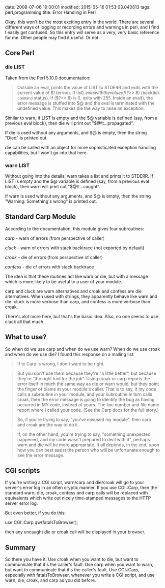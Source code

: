 date: 2008-07-06 19:00:01
modified: 2015-05-16 01:53:03.040613
tags: perl,programming
title: Error Handling in Perl

Okay, this won't be the most exciting entry in the world. There are
several different ways of logging or recording errors and warnings in
perl, and I find I easily get confused. So this entry will serve as a
very, very basic reference for me. Other people may find it useful. Or
not. 

## Core Perl

### die LIST

Taken from the Perl 5.10.0 documentation:

> Outside an eval, prints the value of LIST to STDERR and exits with
> the current value of $!  (errno). If $! is 0 , exits with the
> value of ($?>> 8) (backtick `command` status). If ($?>> 8) is 0,
> exits with 255. Inside an eval(), the error message is stuffed
> into $@ and the eval is terminated with the undefined value. This
> makes die the way to raise an exception.

Similar to warn, if LIST is empty and the $@ variable is defined (say,
from a previous eval block), then die will print out
"$@\t...propagated".

If die is used without any arguments, and $@ is empty, then the string
"Died" is printed out.

die can be called with an object for more sophisticated exception
handling capabilities, but I won't go into that here.

### warn LIST

Without going into the details, warn takes a list and prints it to
STDERR. If LIST is empty and the $@ variable is defined (say, from a
previous eval block), then warn will print out "$@\t...caught".

If warn is used without any arguments, and $@ is empty, then the
string "Warning: Something's wrong" is printed out.

## Standard Carp Module

According to the documentation, this module gives four subroutines:

*carp* - warn of errors (from perspective of caller)

*cluck* - warn of errors with stack backtrace (not exported by default)

*croak* - die of errors (from perspective of caller)

*confess* - die of errors with stack backtrace

The idea is that these routines act like warn or die, but with a
message which is more likely to be useful to a user of your module.

carp and cluck are warn alternatives and croak and confess are die
alternatives. When used with strings, they apparently behave like warn
and die. cluck is more verbose than carp, and confess is more verbose
than croak.

There's alot more here, but that's the basic idea. Also, no one seems
to use cluck all that much.

## What to use?

So when do we use carp and when do we use warn? When do we use croak
and when do we use die? I found this response on a mailing list:

> If to Carp is wrong, I don't want to be right.

> But you don't use them because they're "a little better", but
> because they're "the right tool for the job". Using croak or carp
> reports the error itself in much the same way as die or warn
> would, but they point the finger of blame at your module's
> caller. That is to say, if my code calls a subroutine in your
> module, and your subroutine in turn calls croak, then the error
> message is going to identify the bug as having occurred in MY
> code, instead of yours. The line number and file name report where
> I called your code. (See the Carp docs for the full story.)
>
> So, if you're trying to say, "you've misused my module", then carp
> and croak are the way to do it.

> If, on the other hand, you're trying to say, "something unexpected
> happened, and my code wasn't prepared to deal with it", perhaps
> warn and die will be more appropriate. It all depends, in the end,
> upon how you can best assist the person who will be unfortunate
> enough to see the error message.

## CGI scripts

If you're writing a CGI script, warn/carp and die/croak will go to
your server's error log in an often cryptic manner.  If you use
CGI::Carp, then the standard warn, die, croak, confess and carp calls
will be replaced with equivalents which write out nicely time-stamped
messages to the HTTP server error log.

But even better, if you do this:

use CGI::Carp qw(fatalsToBrowser);

then any uncaught die or croak call will be displayed in your browser.

## Summary

So there you have it. Use croak when you want to die, but want to
communicate that it's the caller's fault.  Use carp when you want to
warn, but want to communicate that it's the caller's fault. Use
CGI::Carp, especially with fatalsToBrowser, whenever you write a CGI
script, and use warn, die, croak, and carp as you did before.